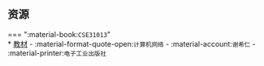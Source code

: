 ## 资源  
=== ":material-book:`CSE31013`"  
    * [教材](https://api.mir6.com/api/lanzou?url=https://cqu-openlib.lanzout.com/iXv8U28wz3of&down=true) - :material-format-quote-open:`计算机网络` - :material-account:`谢希仁` - :material-printer:`电子工业出版社`  